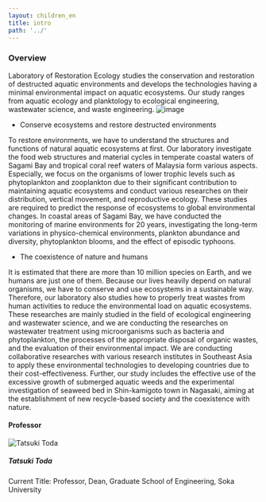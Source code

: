 ```yaml
---
layout: children_en
title: intro
path: '../'
---
```


### Overview

Laboratory of Restoration Ecology studies the conservation and restoration of destructed aquatic environments and develops the technologies having a minimal environmental impact on aquatic ecosystems. Our study ranges from aquatic ecology and planktology to ecological engineering, wastewater science, and waste engineering.
![image]({{site.baseurl}}/assets/images/修復研の目標_eng.jpg)

- Conserve ecosystems and restore destructed environments

To restore environments, we have to understand the structures and functions of natural aquatic ecosystems at first. Our laboratory investigate the food web structures and material cycles in temperate coastal waters of Sagami Bay and tropical coral reef waters of Malaysia form various aspects. Especially, we focus on the organisms of lower trophic levels such as phytoplankton and zooplankton due to their significant contribution to maintaining aquatic ecosystems and conduct various researches on their distribution, vertical movement, and reproductive ecology. These studies are required to predict the response of ecosystems to global environmental changes. In coastal areas of Sagami Bay, we have conducted the monitoring of marine environments for 20 years, investigating the long-term variations in physico-chemical environments, plankton abundance and diversity, phytoplankton blooms, and the effect of episodic typhoons.

- The coexistence of nature and humans

It is estimated that there are more than 10 million species on Earth, and we humans are just one of them. Because our lives heavily depend on natural organisms, we have to conserve and use ecosystems in a sustainable way.
Therefore, our laboratory also studies how to properly treat wastes from human activities to reduce the environmental load on aquatic ecosystems. These researches are mainly studied in the field of ecological engineering and wastewater science, and we are conducting the researches on wastewater treatment using microorganisms such as bacteria and phytoplankton, the processes of the appropriate disposal of organic wastes, and the evaluation of their environmental impact. We are conducting collaborative researches with various research institutes in Southeast Asia to apply these environmental technologies to developing countries due to their cost-effectiveness. Further, our study includes the effective use of the excessive growth of submerged aquatic weeds and the experimental investigation of seaweed bed in Shin-kamigoto town in Nagasaki, aiming at the establishment of new recycle-based society and the coexistence with nature.

#### Professor

![Tatsuki Toda]({{site.baseurl}}/assets/images/members/toda_profile.jpg)

##### Tatsuki Toda

Current Title:
Professor, Dean, Graduate School of Engineering, Soka University
